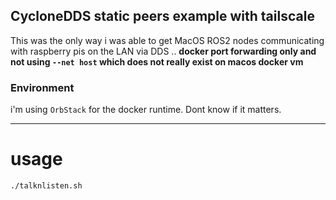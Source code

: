 ## CycloneDDS static peers example with tailscale

This was the only way i was able to get MacOS ROS2 nodes communicating with raspberry pis on the LAN via DDS .. **docker port forwarding only and not using `--net host` which does not really exist on macos docker vm**

### Environment

i'm using `OrbStack` for the docker runtime.  Dont know if it matters.

---
# usage

    ./talknlisten.sh